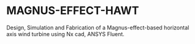 # MAGNUS-EFFECT-HAWT
Design, Simulation and Fabrication of a Magnus-effect-based horizontal axis wind turbine using Nx cad, ANSYS Fluent.

